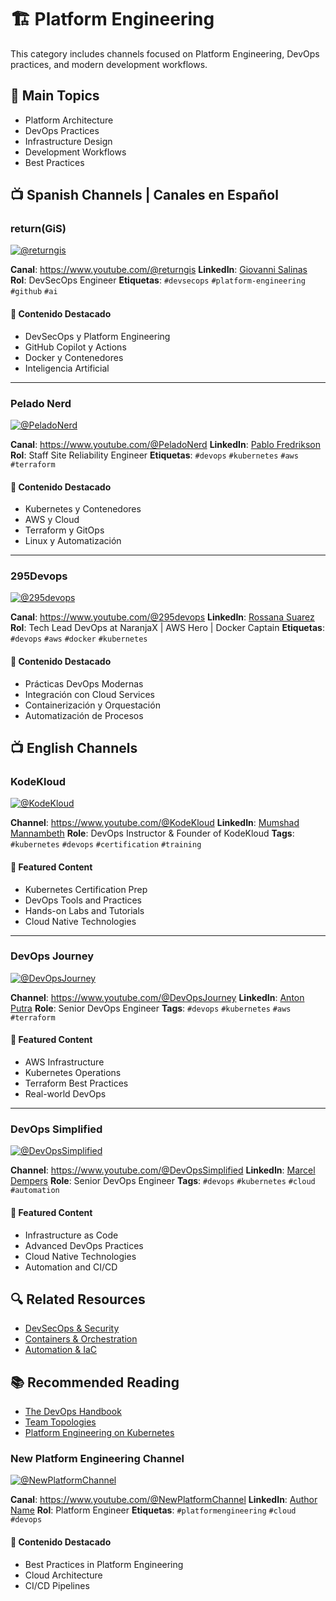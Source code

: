 # 🏗️ Platform Engineering

This category includes channels focused on Platform Engineering, DevOps practices, and modern development workflows.

## 🎯 Main Topics
- Platform Architecture
- DevOps Practices
- Infrastructure Design
- Development Workflows
- Best Practices

## 📺 Spanish Channels | Canales en Español

### return(GiS)
[![@returngis](https://img.shields.io/youtube/channel/subscribers/UCUDb8G3qTQBqxFzfLB7aKXQ?label=%40returngis&style=social)](https://www.youtube.com/@returngis?sub_confirmation=1)

**Canal**: https://www.youtube.com/@returngis
**LinkedIn**: [Giovanni Salinas](https://www.linkedin.com/in/giovannisalinas/)
**Rol**: DevSecOps Engineer
**Etiquetas**: `#devsecops` `#platform-engineering` `#github` `#ai`

#### 🎯 Contenido Destacado
- DevSecOps y Platform Engineering
- GitHub Copilot y Actions
- Docker y Contenedores
- Inteligencia Artificial

---

### Pelado Nerd
[![@PeladoNerd](https://img.shields.io/youtube/channel/subscribers/UCrBzBOMcUVV8ryyAU_c6P5g?label=%40PeladoNerd&style=social)](https://www.youtube.com/@PeladoNerd?sub_confirmation=1)

**Canal**: https://www.youtube.com/@PeladoNerd
**LinkedIn**: [Pablo Fredrikson](https://www.linkedin.com/in/pablofredrikson/)
**Rol**: Staff Site Reliability Engineer
**Etiquetas**: `#devops` `#kubernetes` `#aws` `#terraform`

#### 🎯 Contenido Destacado
- Kubernetes y Contenedores
- AWS y Cloud
- Terraform y GitOps
- Linux y Automatización

---

### 295Devops
[![@295devops](https://img.shields.io/youtube/channel/subscribers/UCUJXmiZHT8wHRx6s3l-qHtQ?label=%40295devops&style=social)](https://www.youtube.com/@295devops?sub_confirmation=1)

**Canal**: https://www.youtube.com/@295devops
**LinkedIn**: [Rossana Suarez](https://www.linkedin.com/in/roxsross/)
**Rol**: Tech Lead DevOps at NaranjaX | AWS Hero | Docker Captain
**Etiquetas**: `#devops` `#aws` `#docker` `#kubernetes`

#### 🎯 Contenido Destacado
- Prácticas DevOps Modernas
- Integración con Cloud Services
- Containerización y Orquestación
- Automatización de Procesos

## 📺 English Channels

### KodeKloud
[![@KodeKloud](https://img.shields.io/youtube/channel/subscribers/UCSWj8mqQCcrcBlXPi4ThRDQ?label=%40KodeKloud&style=social)](https://www.youtube.com/@KodeKloud?sub_confirmation=1)

**Channel**: https://www.youtube.com/@KodeKloud
**LinkedIn**: [Mumshad Mannambeth](https://www.linkedin.com/in/mumshad-mannambeth/)
**Role**: DevOps Instructor & Founder of KodeKloud
**Tags**: `#kubernetes` `#devops` `#certification` `#training`

#### 🎯 Featured Content
- Kubernetes Certification Prep
- DevOps Tools and Practices
- Hands-on Labs and Tutorials
- Cloud Native Technologies

---

### DevOps Journey
[![@DevOpsJourney](https://img.shields.io/youtube/channel/subscribers/UC4Snw5yrSDMXys31I18U3gg?label=%40DevOpsJourney&style=social)](https://www.youtube.com/@DevOpsJourney?sub_confirmation=1)

**Channel**: https://www.youtube.com/@DevOpsJourney
**LinkedIn**: [Anton Putra](https://www.linkedin.com/in/antonputra/)
**Role**: Senior DevOps Engineer
**Tags**: `#devops` `#kubernetes` `#aws` `#terraform`

#### 🎯 Featured Content
- AWS Infrastructure
- Kubernetes Operations
- Terraform Best Practices
- Real-world DevOps

---

### DevOps Simplified
[![@DevOpsSimplified](https://img.shields.io/youtube/channel/subscribers/UC6VkhPuCCwR_kG0GExLKdrQ?label=%40DevOpsSimplified&style=social)](https://www.youtube.com/@DevOpsSimplified?sub_confirmation=1)

**Channel**: https://www.youtube.com/@DevOpsSimplified
**LinkedIn**: [Marcel Dempers](https://www.linkedin.com/in/marceldempers/)
**Role**: Senior DevOps Engineer
**Tags**: `#devops` `#kubernetes` `#cloud` `#automation`

#### 🎯 Featured Content
- Infrastructure as Code
- Advanced DevOps Practices
- Cloud Native Technologies
- Automation and CI/CD

## 🔍 Related Resources
- [DevSecOps & Security](devsecops.md)
- [Containers & Orchestration](containers.md)
- [Automation & IaC](automation.md)

## 📚 Recommended Reading
- [The DevOps Handbook](https://www.amazon.com/DevOps-Handbook-World-Class-Reliability-Organizations/dp/1950508404/)
- [Team Topologies](https://teamtopologies.com/book)
- [Platform Engineering on Kubernetes](https://www.manning.com/books/platform-engineering-on-kubernetes)

### New Platform Engineering Channel
[![@NewPlatformChannel](https://img.shields.io/youtube/channel/subscribers/CHANNEL_ID?label=%40NewPlatformChannel&style=social)](https://www.youtube.com/@NewPlatformChannel?sub_confirmation=1)

**Canal**: https://www.youtube.com/@NewPlatformChannel
**LinkedIn**: [Author Name](https://www.linkedin.com/in/author-profile/)
**Rol**: Platform Engineer
**Etiquetas**: `#platformengineering` `#cloud` `#devops`

#### 🎯 Contenido Destacado
- Best Practices in Platform Engineering
- Cloud Architecture
- CI/CD Pipelines
